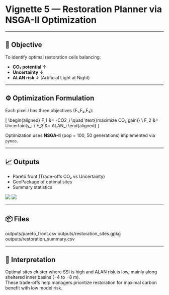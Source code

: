 # Vignette 5 — Restoration Planner via NSGA-II Optimization

---

## 🎯 Objective
To identify optimal restoration cells balancing:
- **CO₂ potential** ↑
- **Uncertainty** ↓
- **ALAN risk** ↓ (Artificial Light at Night)

---

## ⚙️ Optimization Formulation

Each pixel _i_ has three objectives \(F₁,F₂,F₃\):

\[
\begin{aligned}
F_1 &= -CO2_i \quad \text{(maximize CO₂ gain)} \\
F_2 &= Uncertainty_i \\
F_3 &= ALAN_i
\end{aligned}
\]

Optimization uses **NSGA-II** (pop = 100, 50 generations)
implemented via `pymoo`.

---

## 📈 Outputs

- Pareto front (Trade-offs CO₂ vs Uncertainty)
- GeoPackage of optimal sites
- Summary statistics

![](../outputs/pareto_front.png)
![](../outputs/restoration_map.png)

---

## 📦 Files

outputs/pareto_front.csv
outputs/restoration_sites.gpkg
outputs/restoration_summary.csv


---

## 💬 Interpretation
Optimal sites cluster where SSI is high and ALAN risk is low, mainly along
sheltered inner basins (−4 to −8 m).  
These trade-offs help managers prioritize restoration for maximal carbon
benefit with low model risk.
